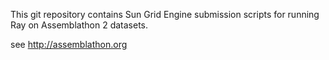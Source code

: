 This git repository contains Sun Grid Engine 
submission scripts for running Ray on 
Assemblathon 2 datasets.

see http://assemblathon.org
